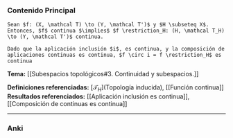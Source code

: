 ### Contenido Principal

```ad-proposition
Sean $f: (X, \mathcal T) \to (Y, \mathcal T')$ y $H \subseteq X$. Entonces, $f$ continua $\implies$ $f \restriction_H: (H, \mathcal T_H) \to (Y, \mathcal T')$ continua.
```

```ad-proof
Dado que la aplicación inclusión $i$, es continua, y la composición de aplicaciones continuas es continua, $f \circ i = f \restriction_H$ es continua
```

**Tema:** [[Subespacios topológicos#3. Continuidad y subespacios.]]

**Definiciones referenciadas:** [$\mathcal T_H$](Topología inducida), [[Función continua]]
**Resultados referenciados:** [[Aplicación inclusión es continua]], [[Composición de continuas es continua]]

---
### Anki

